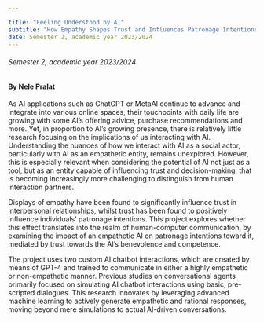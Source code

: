 ```yaml
---

title: "Feeling Understood by AI"
subtitle: "How Empathy Shapes Trust and Influences Patronage Intentions in Conversational AI"
date: Semester 2, academic year 2023/2024
---
```


###### Semester 2, academic year 2023/2024
#### By Nele Pralat

As AI applications such as ChatGPT or MetaAI continue to advance and integrate into various online spaces, their touchpoints with daily life are growing with some AI’s offering advice, purchase recommendations and more. Yet, in proportion to AI’s growing presence, there is relatively little research focusing on the implications of us interacting with AI. Understanding the nuances of how we interact with AI as a social actor, particularly with AI as an empathetic entity, remains unexplored. However, this is especially relevant when considering the potential of AI not just as a tool, but as an entity capable of influencing trust and decision-making, that is becoming increasingly more challenging to distinguish from human interaction partners.

Displays of empathy have been found to significantly influence trust in interpersonal relationships, whilst trust has been found to positively influence individuals’ patronage intentions. This project explores whether this effect translates into the realm of human-computer communication, by examining the impact of an empathetic AI on patronage intentions toward it, mediated by trust towards the AI’s benevolence and competence. 

The project uses two custom AI chatbot interactions, which are created by means of GPT-4 and trained to communicate in either a highly empathetic or non-empathetic manner. Previous studies on conversational agents primarily focused on simulating AI chatbot interactions using basic, pre-scripted dialogues. This research innovates by leveraging advanced machine learning to actively generate empathetic and rational responses, moving beyond mere simulations to actual AI-driven conversations.

